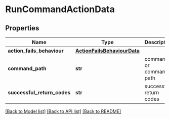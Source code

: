 # RunCommandActionData

## Properties
Name | Type | Description | Notes
------------ | ------------- | ------------- | -------------
**action_fails_behaviour** | [**ActionFailsBehaviourData**](ActionFailsBehaviourData.md) |  | [optional] 
**command_path** | **str** | command or command path | [optional] 
**successful_return_codes** | **str** | successful return codes | [optional] 

[[Back to Model list]](../README.md#documentation-for-models) [[Back to API list]](../README.md#documentation-for-api-endpoints) [[Back to README]](../README.md)

